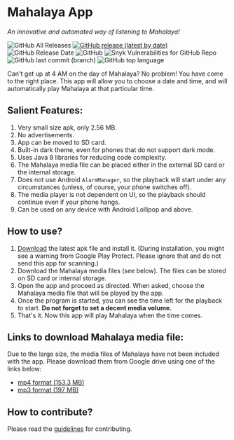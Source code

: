 # Mahalaya App
<i>An innovative and automated way of listening to Mahalaya!</i>

![GitHub All Releases](https://img.shields.io/github/downloads/WrichikBasu/Mahalaya-Android/total)
[![GitHub release (latest by date)](https://img.shields.io/github/v/release/WrichikBasu/Mahalaya-Android)](https://github.com/WrichikBasu/Mahalaya-Android/releases/tag/v3.1.0)
![GitHub Release Date](https://img.shields.io/github/release-date/WrichikBasu/Mahalaya-Android)
![GitHub](https://img.shields.io/github/license/WrichikBasu/Mahalaya-Android)
![Snyk Vulnerabilities for GitHub Repo](https://img.shields.io/snyk/vulnerabilities/github/WrichikBasu/Mahalaya-Android)
![GitHub last commit (branch)](https://img.shields.io/github/last-commit/WrichikBasu/Mahalaya-Android/master)
![GitHub top language](https://img.shields.io/github/languages/top/WrichikBasu/Mahalaya-Android)

Can't get up at 4 AM on the day of Mahalaya? No problem! You have come to the right place. This app will allow you to choose a date and time, and will automatically play Mahalaya at that particular time.

## Salient Features:
1. Very small size apk, only 2.56 MB.
1. No advertisements.
1. App can be moved to SD card.
1. Built-in dark theme, even for phones that do not support dark mode.
1. Uses Java 8 libraries for reducing code complexity.
1. The Mahalaya media file can be placed either in the external SD card or the internal storage.
1. Does not use Android `AlarmManager`, so the playback will start under any circumstances (unless, of course, your phone switches off).
1. The media player is not dependent on UI, so the playback should continue even if your phone hangs.
1. Can be used on any device with Android Lollipop and above.

## How to use?
1. [Download](https://github.com/WrichikBasu/Mahalaya-Android2/releases/download/v3.0.0/Mahalaya-Android-v3.0.0.apk) the latest apk file and install it. (During installation, you might see a warning from Google Play Protect. Please ignore that and do not send this app for scanning.)
1. Download the Mahalaya media files (see below). The files can be stored on SD card or internal storage.
1. Open the app and proceed as directed. When asked, choose the Mahalaya media file that will be played by the app.
1. Once the program is started, you can see the time left for the playback to start. <b>Do not forget to set a decent media volume.</b>
1. That's it. Now this app will play Mahalaya when the time comes.

## Links to download Mahalaya media file:
Due to the large size, the media files of Mahalaya have not been included with the app. Please download them from Google drive using one of the links below:
- [mp4 format (153.3 MB)](https://drive.google.com/file/d/1f4RmIt_mErCRMoVGS1ArszBZAHUCcWoN/view?usp=sharing)
- [mp3 format (197 MB)](https://drive.google.com/file/d/1xGuKpBqPWgjJUkdFUVCgKn3L58ozJbey/view?usp=sharing)

## How to contribute?
Please read the [guidelines](https://github.com/WrichikBasu/Mahalaya-Android/blob/master/CONTRIBUTING.md) for contributing.
